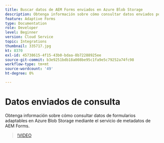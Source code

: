 ```yaml
---
title: Buscar datos de AEM Forms enviados en Azure Blob Storage
description: Obtenga información sobre cómo consultar datos enviados por AEM Forms en Azure Blob Storage mediante el servicio de metadatos del modelo de datos de formulario.
feature: Adaptive Forms
type: Documentation
role: Developer
level: Beginner
version: Cloud Service
topic: Integrations
thumbnail: 335717.jpg
kt: 8370
exl-id: 45738615-4f15-43b0-bdaa-8b72288925ee
source-git-commit: b3e9251bdb18a008be95c1fa9e5c79252a74fc98
workflow-type: tm+mt
source-wordcount: '49'
ht-degree: 0%

---
```


# Datos enviados de consulta

Obtenga información sobre cómo consultar datos de formularios adaptables en Azure Blob Storage mediante el servicio de metadatos de AEM Forms.

>[!VIDEO](https://video.tv.adobe.com/v/335717?quality=12&learn=on)
